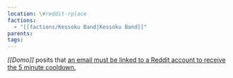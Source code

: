 ```yaml
---
location: \#reddit-rplace
factions:
  - "[[factions/Kessoku Band|Kessoku Band]]"
parents: 
tags: 
---
```

*[[Domo]]* posits that [an email must be linked to a Reddit account to receive the 5 minute cooldown.](https://discord.com/channels/1093664259273130084/1131230952119615600/1131579946708516895)
